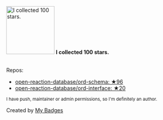 <img src="https://my-badges.github.io/my-badges/stars-100.png" alt="I collected 100 stars." title="I collected 100 stars." width="128">
<strong>I collected 100 stars.</strong>
<br><br>

Repos:

* <a href="https://github.com/open-reaction-database/ord-schema">open-reaction-database/ord-schema: ★96</a>
* <a href="https://github.com/open-reaction-database/ord-interface">open-reaction-database/ord-interface: ★20</a>

<sup>I have push, maintainer or admin permissions, so I'm definitely an author.<sup>



Created by <a href="https://github.com/my-badges/my-badges">My Badges</a>